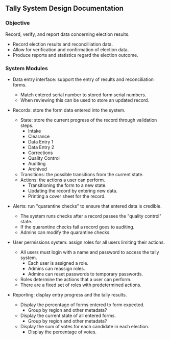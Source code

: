 ## Tally System Design Documentation

### Objective

Record, verify, and report data concerning election results.

* Record election results and reconcilliation data.
* Allow for verification and confirmation of election data.
* Produce reports and statistics regard the election outcome.

### System Modules

* Data entry interface: support the entry of results and reconciliation forms.
    * Match entered serial number to stored form serial numbers.
    * When reviewing this can be used to store an updated record.

* Records: store the form data entered into the system.
    * State: store the current progress of the record through validation steps.
        * Intake
        * Clearance
        * Data Entry 1
        * Data Entry 2
        * Corrections
        * Quality Control
        * Auditing
        * Archived
    * Transitions: the possible transitions from the current state.
    * Actions: the actions a user can perform.
        * Transitioning the form to a new state.
        * Updating the record by entering new data.
        * Printing a cover sheet for the record.

* Alerts: run "quarantine checks" to ensure that entered data is credible.
    * The system runs checks after a record passes the "quality control" state.
    * If the quarantine checks fail a record goes to auditing.
    * Admins can modify the quarantine checks.

* User permissions system: assign roles for all users limiting their actions.
    * All users must login with a name and password to access the tally system.
        * Each user is assigned a role.
        * Admins can reassign roles.
        * Admins can reset passwords to temporary passwords.
    * Roles determine the actions that a user can perform.
    * There are a fixed set of roles with predetermined actions.

* Reporting: display entry progress and the tally results.
    * Display the percentage of forms entered to form expected.
        * Group by region and other metadata?
    * Display the current state of all entered forms.
        * Group by region and other metadata?
    * Display the sum of votes for each candidate in each election.
        *  Display the percentage of votes. 
